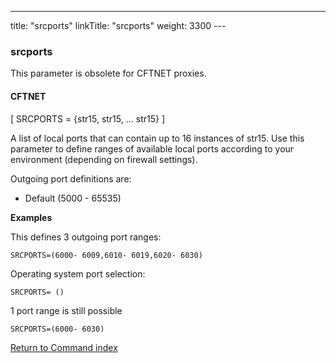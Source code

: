 ---
title: "srcports"
linkTitle: "srcports"
weight: 3300
--- <span id="srcports"></span>

### srcports

This parameter is obsolete for CFTNET proxies.

#### CFTNET

[ SRCPORTS = {str15, str15, ... str15} ]

A list of local ports that can contain up to 16 instances of str15. Use this parameter to define ranges of available local ports according to your environment (depending on firewall settings).

Outgoing port definitions are:

- Default (5000 - 65535)

****Examples****

This defines
3 outgoing port ranges:

```
SRCPORTS=(6000- 6009,6010- 6019,6020- 6030)
```

Operating system port selection:

```
SRCPORTS= ()
```

1 port range
is still possible

```
SRCPORTS=(6000- 6030)
```

[Return to Command index](../../)
